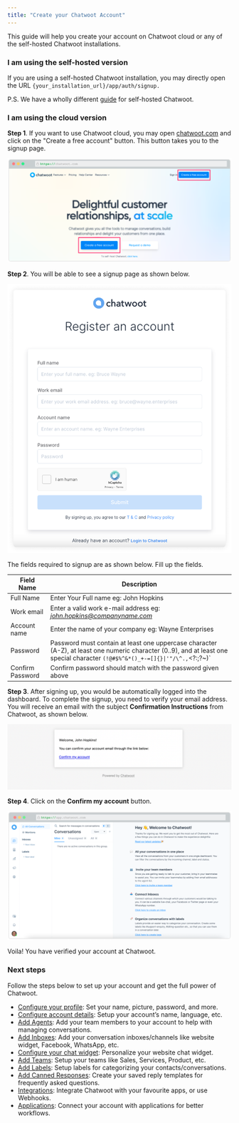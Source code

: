 ```yaml
---
title: "Create your Chatwoot Account"
---
```



This guide will help you create your account on Chatwoot cloud or any of the self-hosted Chatwoot installations.

### I am using the self-hosted version

If you are using a self-hosted Chatwoot installation, you may directly open the URL `{your_installation_url}/app/auth/signup.`

P.S. We have a wholly different [guide](/docs/self-hosted) for self-hosted Chatwoot.

### I am using the cloud version

**Step 1**. If you want to use Chatwoot cloud, you may open [chatwoot.com](https://chatwoot.com) and click on the "Create a free account" button. This button takes you to the signup page.

![create-an-account](./images/create-an-account/create-an-account-button.png)

**Step 2**. You will be able to see a signup page as shown below.

![register-an-account](./images/create-an-account/account-registration-form.png)

The fields required to signup are as shown below. Fill up the fields.

| Field Name       | Description                                                                                                                                                                      |
| ---------------- | -------------------------------------------------------------------------------------------------------------------------------------------------------------------------------- |
| Full Name        | Enter Your Full name eg: John Hopkins                                                                                                                                            |
| Work email       | Enter a valid work e-mail address eg: *john.hopkins@companyname.com*                                                                                                             |
| Account name     | Enter the name of your company eg: Wayne Enterprises                                                                                                                             |
| Password         | Password must contain at least one uppercase character (A-Z), at least one numeric character (0..9), and at least one special character `(!@#$%^&*()_+-=[]{}\|'"/\^.,`\<\?:;?~)` |
| Confirm Password | Confirm password should match with the password given above                                                                                                                      |

**Step 3**. After signing up, you would be automatically logged into the dashboard. To complete the signup, you need to verify your email address. You will receive an email with the subject **Confirmation Instructions** from Chatwoot, as shown below.

![email-template](./images/create-an-account/email-template.png)

**Step 4**. Click on the **Confirm my account** button.

![agent-dashboard](./images/create-an-account/Chatwoot-welcome-screen.png)

Voila! You have verified your account at Chatwoot.

### Next steps

Follow the steps below to set up your account and get the full power of Chatwoot.

- [Configure your profile](/docs/user-guide/setup-your-account/configure-your-profile): Set your name, picture, password, and more.
- [Configure account details](/docs/user-guide/setup-your-account/configure-account-details): Setup your account’s name, language, etc.
- [Add Agents](/docs/user-guide/add-agent-settings): Add your team members to your account to help with managing conversations.
- [Add Inboxes](/docs/user-guide/add-inbox-settings): Add your conversation inboxes/channels like website widget, Facebook, WhatsApp, etc.
- [Configure your chat widget](/docs/user-guide/setting-up-chatwootwidget): Personalize your website chat widget.
- [Add Teams](/docs/user-guide/add-teams-settings): Setup your teams like Sales, Services, Product, etc.
- [Add Labels](/docs/user-guide/add-label-settings): Setup labels for categorizing your contacts/conversations.
- [Add Canned Responses](/docs/user-guide/features/canned-responses): Create your saved reply templates for frequently asked questions.
- [Integrations](/docs/user-guide/integrations): Integrate Chatwoot with your favourite apps, or use Webhooks.
- [Applications](/docs/user-guide/applications): Connect your account with applications for better workflows.
